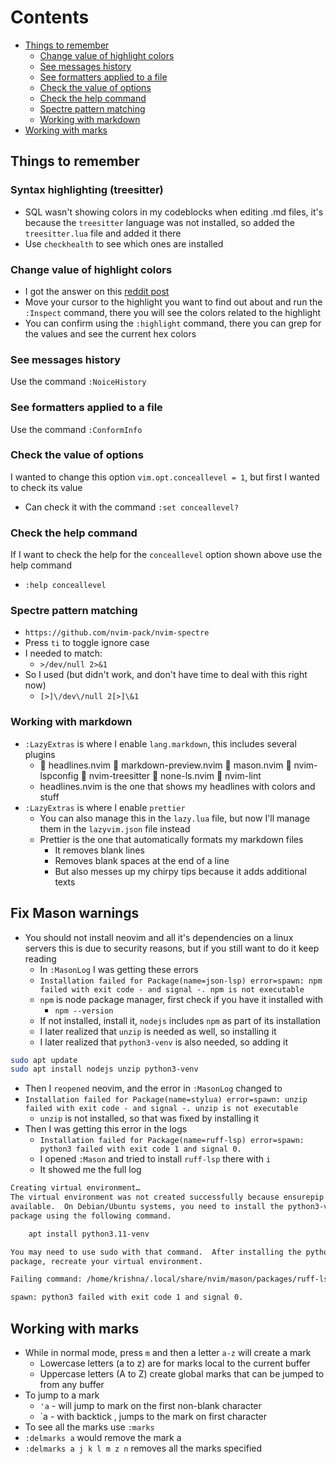 # Contents

<!-- toc -->

- [Things to remember](#things-to-remember)
  - [Change value of highlight colors](#change-value-of-highlight-colors)
  - [See messages history](#see-messages-history)
  - [See formatters applied to a file](#see-formatters-applied-to-a-file)
  - [Check the value of options](#check-the-value-of-options)
  - [Check the help command](#check-the-help-command)
  - [Spectre pattern matching](#spectre-pattern-matching)
  - [Working with markdown](#working-with-markdown)
- [Working with marks](#working-with-marks)

<!-- tocstop -->

## Things to remember

### Syntax highlighting (treesitter)

- SQL wasn't showing colors in my codeblocks when editing .md files, it's
  because the `treesitter` language was not installed, so added the `treesitter.lua`
  file and added it there
- Use `checkhealth` to see which ones are installed

### Change value of highlight colors

- I got the answer on this [reddit post](https://www.reddit.com/r/neovim/comments/1alflp1/can_someone_please_help_me_changing_these_colors/)
- Move your cursor to the highlight you want to find out about and run the
  `:Inspect` command, there you will see the colors related to the highlight
- You can confirm using the `:highlight` command, there you can grep for the
  values and see the current hex colors

### See messages history

Use the command `:NoiceHistory`

### See formatters applied to a file

Use the command `:ConformInfo`

### Check the value of options

I wanted to change this option `vim.opt.conceallevel = 1`, but first I wanted
to check its value

- Can check it with the command `:set conceallevel?`

### Check the help command

If I want to check the help for the `conceallevel` option shown above use the
help command

- `:help conceallevel`

### Spectre pattern matching

- `https://github.com/nvim-pack/nvim-spectre`
- Press `ti` to toggle ignore case
- I needed to match:
  - `>/dev/null 2>&1`
- So I used (but didn't work, and don't have time to deal with this right now)
  - `[>]\/dev\/null 2[>]\&1`

### Working with markdown

- `:LazyExtras` is where I enable `lang.markdown`, this includes several plugins
  -  headlines.nvim  markdown-preview.nvim  mason.nvim  nvim-lspconfig
     nvim-treesitter  none-ls.nvim  nvim-lint
  - headlines.nvim is the one that shows my headlines with colors and stuff
- `:LazyExtras` is where I enable `prettier`
  - You can also manage this in the `lazy.lua` file, but now I'll manage them in
    the `lazyvim.json` file instead
  - Prettier is the one that automatically formats my markdown files
    - It removes blank lines
    - Removes blank spaces at the end of a line
    - But also messes up my chirpy tips because it adds
      additional texts

## Fix Mason warnings

- You should not install neovim and all it's dependencies on a linux servers
  this is due to security reasons, but if you still want to do it keep reading
  - In `:MasonLog` I was getting these errors
  - `Installation failed for Package(name=json-lsp) error=spawn: npm failed with exit code - and signal -. npm is not executable`
  - `npm` is node package manager, first check if you have it installed with
    - `npm --version`
  - If not installed, install it, `nodejs` includes `npm` as part of its
    installation
  - I later realized that `unzip` is needed as well, so installing it
  - I later realized that `python3-venv` is also needed, so adding it

```bash
sudo apt update
sudo apt install nodejs unzip python3-venv
```

- Then I `reopened` neovim, and the error in `:MasonLog` changed to
- `Installation failed for Package(name=stylua) error=spawn: unzip failed with exit code - and signal -. unzip is not executable`
  - `unzip` is not installed, so that was fixed by installing it
- Then I was getting this error in the logs
  - `Installation failed for Package(name=ruff-lsp) error=spawn: python3 failed with exit code 1 and signal 0.`
  - I opened `:Mason` and tried to install `ruff-lsp` there with `i`
  - It showed me the full log

```bash
Creating virtual environment…
The virtual environment was not created successfully because ensurepip is not
available.  On Debian/Ubuntu systems, you need to install the python3-venv
package using the following command.

    apt install python3.11-venv

You may need to use sudo with that command.  After installing the python3-venv
package, recreate your virtual environment.

Failing command: /home/krishna/.local/share/nvim/mason/packages/ruff-lsp/venv/bin/python3

spawn: python3 failed with exit code 1 and signal 0.
```

## Working with marks

- While in normal mode, press `m` and then a letter `a-z` will create a mark
  - Lowercase letters (a to z) are for marks local to the current buffer
  - Uppercase letters (A to Z) create global marks that can be jumped to from
    any buffer
- To jump to a mark
  - `'a` - will jump to mark on the first non-blank character
  - \`a - with backtick , jumps to the mark on first character
- To see all the marks use `:marks`
- `:delmarks a` would remove the mark a
- `:delmarks a j k l m z n` removes all the marks specified
